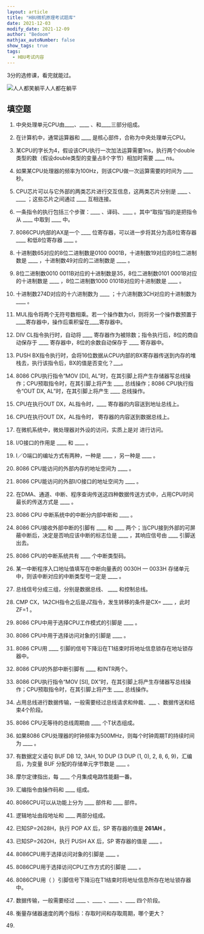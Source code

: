 ```yaml
---
layout: article
title: "HBU微机原理考试题库"
date: 2021-12-03
modify_date: 2021-12-09
author: "Bedoom"
mathjax_autoNumber: false
show_tags: true
tags:
  - HBU考试内容
---
```


3分的选修课，看完就能过。

![人人都笑躺平人人都在躺平](https://gitee.com/bedoom/images/raw/master/202112031138646.jpeg)

<!--more-->

## 填空题

1. 中央处理单元CPU由____、____ 、和____三部分组成。

2. 在计算机中，通常运算器和 ____ 是核心部件，合称为中央处理单元CPU。

3. 某CPU的字长为4，假设该CPU执行一次加法运算需要1ns，执行两个double 类型的数（假设double类型的变量占8个字节）相加时需要 ____ ns。  

4. 如果某CPU处理器的频率为100Hz，则该CPU做一次运算需要的时间为 ____ 秒。

5. CPU芯片可以与它外部的两类芯片进行交互信息，这两类芯片分别是 ____ 、____ ；这些芯片之间通过 ____ 互相连接。

6. 一条指令的执行包括三个步骤：____ 、译码、____ 。其中“取指”指的是把指令从 ____ 中取到 ____ 中。

7. 8086CPU内部的AX是一个 ____ 位寄存器，可以进一步将其分为高8位寄存器 ____ 和低8位寄存器  ____ 。

8. 十进制数65对应的8位二进制数是0100 0001B，十进制数19对应的8位二进制数是 ____ ，十进制数49对应的二进制数是 ____ 。

9. 8位二进制数0010 0011B对应的十进制数是35，8位二进制数0101 0001B对应的十进制数是 ____ ，8位二进制数1000 0101B对应的十进制数是 ____ 。    

10. 十进制数274D对应的十六进制数为 ____ ；十六进制数3CH对应的十进制数为 ____ 。

11. MUL指令将两个无符号数相乘。若一个操作数为cl，则将另一个操作数预置于____寄存器中，操作后乘积留在____寄存器中。

12. DIV CL指令执行时，自动将 ____ 寄存器作为被除数；指令执行后，8位的商自动保存于 ____ 寄存器中，8位的余数自动保存于 ____ 寄存器中。

13. PUSH BX指令执行时，会将16位数据从CPU内部的BX寄存器传送到内存的堆栈去，执行该指令后，BX的值是否变化？___。
14. 8086 CPU执行指令“MOV [DI], AL”时，在其引脚上将产生存储器写总线操作；CPU预取指令时，在其引脚上将产生 ____ 总线操作；8086 CPU执行指令“OUT DX, AL”时，在其引脚上将产生 ____ 总线操作。
15. CPU在执行OUT DX，AL指令时，____ 寄存器的内容送到地址总线上。
16. CPU在执行OUT DX，AL指令时， 寄存器的内容送到数据总线上。
17. 在微机系统中，微处理器对外设的访问，实质上是对   进行访问。
18. I/O接口的作用是 ____ 和 ____ 。
19. I／O端口的编址方式有两种，一种是 ____ ，另一种是 ____ 。
20. 8086 CPU能访问的外部内存的地址空间为 ____ 。
21. 8086 CPU能访问的外部I/O接口的地址空间为 ____ 。
22. 在DMA、通道、中断、程序查询传送这四种数据传送方式中，占用CPU时间最长的传送方式是 ____ 。
23. 8086 CPU 中断系统中的中断分内部中断和 ____ 。
24. 8086 CPU接收外部中断的引脚有 ____ 和 ____ 两个；当CPU接到外部的可屏蔽中断后，决定是否响应该中断的标志位是 ____ ，其响应信号由 ____ 引脚送出去。
25. 8086 CPU的中断系统共有 ____ 个中断类型码。
26. 某一中断程序入口地址值填写在中断向量表的 0030H — 0033H 存储单元中，则该中断对应的中断类型号一定是 ____ 。
27. 总线信号分成三组，分别是数据总线、 ____ 和控制总线。
28. CMP CX，1A2CH指令之后是JZ指令，发生转移的条件是CX= ____ ，此时ZF=1 。
29. 8086 CPU中用于选择CPU工作模式的引脚是 ____ 。        
30. 8086 CPU中用于选择访问对象的引脚是 ____ 。
31. 8086 CPU用 ____ 引脚的信号下降沿在T1结束时将地址信息锁存在地址锁存器中。
32. 8086 CPU的外部中断引脚有 ____ 和INTR两个。
33. 8086 CPU执行指令“MOV [SI], DX”时，在其引脚上将产生存储器写总线操作；CPU预取指令时，在其引脚上将产生 ____ 总线操作。
34. 占用总线进行数据传输，一般需要经过总线请求和仲裁、___  、数据传送和结束4个阶段。
35. 8086 CPU无等待的总线周期由 ____ 个T状态组成。
36. 如果8086 CPU处理器的时钟频率为500MHz，则每个时钟周期T的持续时间为 ____ 。
37. 有数据定义语句 BUF DB 12, 3AH, 10 DUP (3 DUP (1, 0), 2, 8, 6, 9)，汇编后，为变量 BUF 分配的存储单元字节数是 ____ 。
38. 摩尔定律指出，每 ____ 个月集成电路性能翻一番。
39. 汇编指令由操作码和 ____ 组成。
40. 8086CPU可以从功能上分为 ____ 部件和 ____ 部件。
41. 逻辑地址由段地址和 ____ 两部分组成。
42. 已知SP=2628H，执行 POP AX 后，SP 寄存器的值是 __261AH__ 。
43. 已知SP=2620H，执行 PUSH AX 后，SP 寄存器的值是 ____ 。
44. 8086CPU用于选择访问对象的引脚是 ____ 。
45. 8086CPU用于选择访问CPU工作方式的引脚是 ____ 。
46. 8086CPU用（ ）引脚信号下降沿在T1结束时将地址信息所存在地址锁存器中。
47. 数据传输，一般需要经过 ____ 、____ 、____ 、____ 四个阶段。
48. 衡量存储器速度的两个指标：存取时间和存取周期，哪个更大？
49. 




